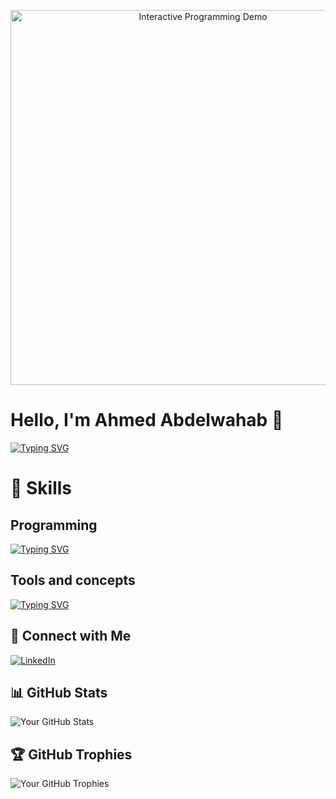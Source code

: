 

<p align="center">
  <img src="https://yourdomain.com/path/to/interactive-demo.gif" alt="Interactive Programming Demo" width="600">
</p>

# Hello, I'm Ahmed Abdelwahab 👋
[![Typing SVG](https://readme-typing-svg.demolab.com/?lines=3rd+CS+student;I’m+interested+in+competitive+programming;I'm+learning+nodejs;passionate+about+coding+and+exploring+new+technologies)](https://git.io/typing-svg)

# 🚀 Skills
## Programming
[![Typing SVG](https://readme-typing-svg.demolab.com/?lines=JavaScript,+Python,+Bootstrap;+C+plus+plus,+HTML/CSS,+SQL;+RESTful+APIs,+Java)](https://git.io/typing-svg)
## Tools and concepts 
[![Typing SVG](https://readme-typing-svg.demolab.com/?lines=Linux,+Data+structures;+algorithms+competitive+problem+solving;+Markdown,+Git,+Github)](https://git.io/typing-svg)


## 🤝 Connect with Me

[![LinkedIn](https://img.shields.io/badge/LinkedIn-Connect-blue)](www.linkedin.com/in/ahmedabdelwahab042)


## 📊 GitHub Stats

![Your GitHub Stats](https://github-readme-stats.vercel.app/api?username=3bwahab&show_icons=true&count_private=true&hide=prs)

## 🏆 GitHub Trophies

![Your GitHub Trophies](https://github-profile-trophy.vercel.app/?username=3bwahab)




